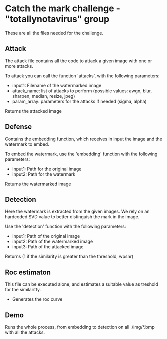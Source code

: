 # Catch the mark challenge - "totallynotavirus" group

These are all the files needed for the challenge.

## Attack

The attack file contains all the code to attack a given image with one or more attacks.

To attack you can call the function 'attacks', with the following parameters:

- input1: Filename of the watermarked image
- attack_name: list of attacks to perform (possible values: awgn, blur, sharpen, median, resize, jpeg)
- param_array: parameters for the attacks if needed (sigma, alpha)

Returns the attacked image

## Defense

Contains the embedding function, which receives in input the image and the watermark to embed.

To embed the watermark, use the 'embedding' function with the following parameters:

- input1: Path for the original image
- input2: Path for the watermark

Returns the watermarked image

## Detection

Here the watermark is extracted from the given images.
We rely on an hardcoded SVD value to better distinguish the mark in the image.

Use the 'detection' function with the following parameters:

- input1: Path of the original image
- input2: Path of the watermarked image
- input3: Path of the attacked image

Returns (1 if the similarity is greater than the threshold, wpsnr)

## Roc estimaton

This file can be executed alone, and estimates a suitable value as treshold for the similaritty.

- Generates the roc curve

## Demo

Runs the whole process, from embedding to detection on all ./img/\*.bmp with all the attacks.
